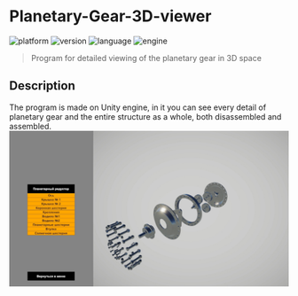 # Planetary-Gear-3D-viewer
![platform](https://img.shields.io/badge/platform-Windows-green) 
![version](https://img.shields.io/badge/version-v.0.0.1-orange) 
![language](https://img.shields.io/badge/language-RUS%20%7C%20ENG-blue)
![engine](https://img.shields.io/badge/engine-Unity-yellowgreen) 
> Program for detailed viewing of the planetary gear in 3D space 
## Description
The program is made on Unity engine, in it you can see every detail of planetary gear and the entire structure as a whole, both disassembled and assembled.
![](https://github.com/Qzya256/Image/blob/3f7342113f713c6b9945b65eab3885550aaf2907/fx9x4FYy0PQ.jpg)
